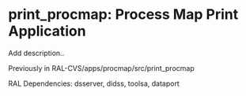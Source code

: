 # print_procmap: Process Map Print Application

Add description..

Previously in RAL-CVS/apps/procmap/src/print_procmap

RAL Dependencies: dsserver, didss, toolsa, dataport
